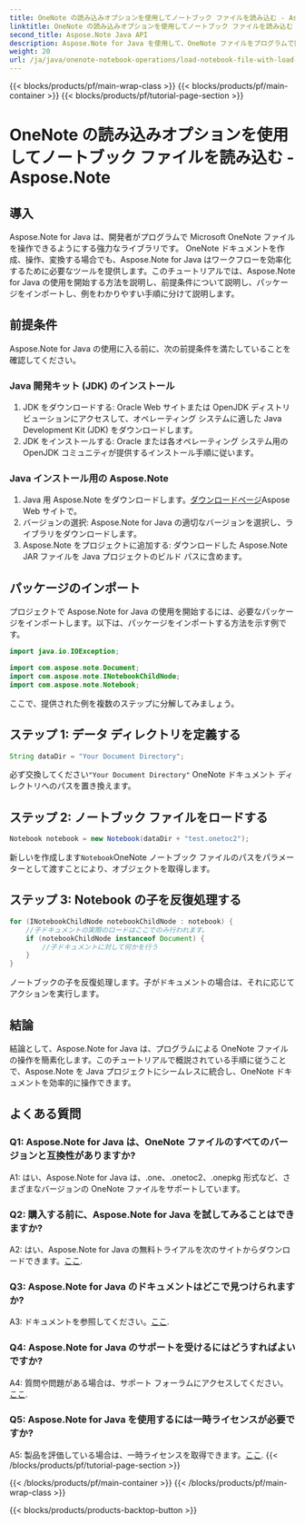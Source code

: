 ```yaml
---
title: OneNote の読み込みオプションを使用してノートブック ファイルを読み込む - Aspose.Note
linktitle: OneNote の読み込みオプションを使用してノートブック ファイルを読み込む - Aspose.Note
second_title: Aspose.Note Java API
description: Aspose.Note for Java を使用して、OneNote ファイルをプログラムで操作する方法を学習します。今すぐ包括的なチュートリアルを始めてください。
weight: 20
url: /ja/java/onenote-notebook-operations/load-notebook-file-with-load-options/
---
```


{{< blocks/products/pf/main-wrap-class >}}
{{< blocks/products/pf/main-container >}}
{{< blocks/products/pf/tutorial-page-section >}}

# OneNote の読み込みオプションを使用してノートブック ファイルを読み込む - Aspose.Note

## 導入

Aspose.Note for Java は、開発者がプログラムで Microsoft OneNote ファイルを操作できるようにする強力なライブラリです。 OneNote ドキュメントを作成、操作、変換する場合でも、Aspose.Note for Java はワークフローを効率化するために必要なツールを提供します。このチュートリアルでは、Aspose.Note for Java の使用を開始する方法を説明し、前提条件について説明し、パッケージをインポートし、例をわかりやすい手順に分けて説明します。

## 前提条件

Aspose.Note for Java の使用に入る前に、次の前提条件を満たしていることを確認してください。

### Java 開発キット (JDK) のインストール

1. JDK をダウンロードする: Oracle Web サイトまたは OpenJDK ディストリビューションにアクセスして、オペレーティング システムに適した Java Development Kit (JDK) をダウンロードします。
2. JDK をインストールする: Oracle または各オペレーティング システム用の OpenJDK コミュニティが提供するインストール手順に従います。

### Java インストール用の Aspose.Note

1.  Java 用 Aspose.Note をダウンロードします。[ダウンロードページ](https://releases.aspose.com/note/java/)Aspose Web サイトで。
2. バージョンの選択: Aspose.Note for Java の適切なバージョンを選択し、ライブラリをダウンロードします。
3. Aspose.Note をプロジェクトに追加する: ダウンロードした Aspose.Note JAR ファイルを Java プロジェクトのビルド パスに含めます。

## パッケージのインポート

プロジェクトで Aspose.Note for Java の使用を開始するには、必要なパッケージをインポートします。以下は、パッケージをインポートする方法を示す例です。

```java
import java.io.IOException;

import com.aspose.note.Document;
import com.aspose.note.INotebookChildNode;
import com.aspose.note.Notebook;
```

ここで、提供された例を複数のステップに分解してみましょう。

## ステップ 1: データ ディレクトリを定義する

```java
String dataDir = "Your Document Directory";
```

必ず交換してください`"Your Document Directory"` OneNote ドキュメント ディレクトリへのパスを置き換えます。

## ステップ 2: ノートブック ファイルをロードする

```java
Notebook notebook = new Notebook(dataDir + "test.onetoc2");
```

新しいを作成します`Notebook`OneNote ノートブック ファイルのパスをパラメーターとして渡すことにより、オブジェクトを取得します。

## ステップ 3: Notebook の子を反復処理する

```java
for (INotebookChildNode notebookChildNode : notebook) {
    //子ドキュメントの実際のロードはここでのみ行われます。
    if (notebookChildNode instanceof Document) {
        //子ドキュメントに対して何かを行う
    }
}
```

ノートブックの子を反復処理します。子がドキュメントの場合は、それに応じてアクションを実行します。

## 結論

結論として、Aspose.Note for Java は、プログラムによる OneNote ファイルの操作を簡素化します。このチュートリアルで概説されている手順に従うことで、Aspose.Note を Java プロジェクトにシームレスに統合し、OneNote ドキュメントを効率的に操作できます。

## よくある質問

### Q1: Aspose.Note for Java は、OneNote ファイルのすべてのバージョンと互換性がありますか?

A1: はい、Aspose.Note for Java は、.one、.onetoc2、.onepkg 形式など、さまざまなバージョンの OneNote ファイルをサポートしています。

### Q2: 購入する前に、Aspose.Note for Java を試してみることはできますか?

 A2: はい、Aspose.Note for Java の無料トライアルを次のサイトからダウンロードできます。[ここ](https://releases.aspose.com/).

### Q3: Aspose.Note for Java のドキュメントはどこで見つけられますか?

 A3: ドキュメントを参照してください。[ここ](https://reference.aspose.com/note/java/).

### Q4: Aspose.Note for Java のサポートを受けるにはどうすればよいですか?

 A4: 質問や問題がある場合は、サポート フォーラムにアクセスしてください。[ここ](https://forum.aspose.com/c/note/28).

### Q5: Aspose.Note for Java を使用するには一時ライセンスが必要ですか?

 A5: 製品を評価している場合は、一時ライセンスを取得できます。[ここ](https://purchase.aspose.com/temporary-license/).
{{< /blocks/products/pf/tutorial-page-section >}}

{{< /blocks/products/pf/main-container >}}
{{< /blocks/products/pf/main-wrap-class >}}

{{< blocks/products/products-backtop-button >}}
